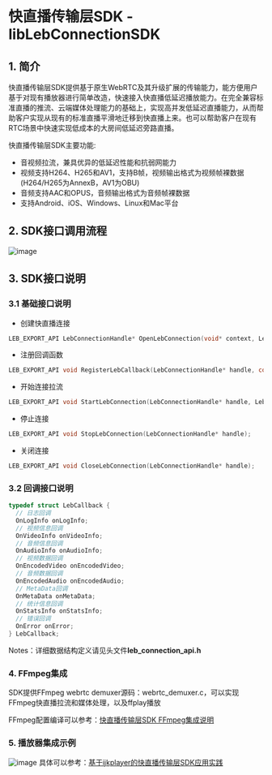 # 快直播传输层SDK - libLebConnectionSDK


## 1. 简介
  快直播传输层SDK提供基于原生WebRTC及其升级扩展的传输能力，能方便用户基于对现有播放器进行简单改造，快速接入快直播低延迟播放能力。在完全兼容标准直播的推流、云端媒体处理能力的基础上，实现高并发低延迟直播能力，从而帮助客户实现从现有的标准直播平滑地迁移到快直播上来。也可以帮助客户在现有RTC场景中快速实现低成本的大房间低延迟旁路直播。
  
  快直播传输层SDK主要功能:
  - 音视频拉流，兼具优异的低延迟性能和抗弱网能力
  - 视频支持H264、H265和AV1，支持B帧，视频输出格式为视频帧裸数据(H264/H265为AnnexB，AV1为OBU)
  - 音频支持AAC和OPUS，音频输出格式为音频帧裸数据
  - 支持Android、iOS、Windows、Linux和Mac平台


## 2. SDK接口调用流程
   
  ![image](https://github.com/tencentyun/libLebConnectionSDK/blob/main/docs/api_calling_sequence.png)

## 3. SDK接口说明
### 3.1 基础接口说明
- 创建快直播连接
```c
LEB_EXPORT_API LebConnectionHandle* OpenLebConnection(void* context, LebLogLevel loglevel);
```
- 注册回调函数
```c
LEB_EXPORT_API void RegisterLebCallback(LebConnectionHandle* handle, const LebCallback* callback);
```
- 开始连接拉流
```c
LEB_EXPORT_API void StartLebConnection(LebConnectionHandle* handle, LebConfig config);
```
- 停止连接
```c
LEB_EXPORT_API void StopLebConnection(LebConnectionHandle* handle);
```
- 关闭连接
```c
LEB_EXPORT_API void CloseLebConnection(LebConnectionHandle* handle);
```

### 3.2 回调接口说明
```c
typedef struct LebCallback {
  // 日志回调
  OnLogInfo onLogInfo;
  // 视频信息回调
  OnVideoInfo onVideoInfo;
  // 音频信息回调
  OnAudioInfo onAudioInfo;
  // 视频数据回调
  OnEncodedVideo onEncodedVideo;
  // 音频数据回调
  OnEncodedAudio onEncodedAudio;
  // MetaData回调
  OnMetaData onMetaData;
  // 统计信息回调
  OnStatsInfo onStatsInfo;
  // 错误回调
  OnError onError;
} LebCallback;
```
Notes：详细数据结构定义请见头文件**leb_connection_api.h**

### 4. FFmpeg集成
SDK提供FFmpeg webrtc demuxer源码：webrtc_demuxer.c，可以实现FFmpeg快直播拉流和媒体处理，以及ffplay播放

FFmpeg配置编译可以参考：[快直播传输层SDK FFmpeg集成说明](https://docs.qq.com/doc/DWExGWnZacnZWR2JW)

### 5. 播放器集成示例
  ![image](https://github.com/tencentyun/libLebConnectionSDK/blob/main/docs/player_framework.png)
  具体可以参考：[基于ijkplayer的快直播传输层SDK应用实践](https://mp.weixin.qq.com/s/f3ct29ydzAjdJ1fIdOmHmQ)

